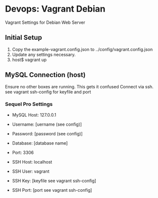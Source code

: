 # Devops: Vagrant Debian
  Vagrant Settings for Debian Web Server

## Initial Setup
  1.  Copy the example-vagrant.config.json to ../config/vagrant.config.json
  2.  Update any settings necessary.
  4.  host$ vagrant up

## MySQL Connection (host)
  Ensure no other boxes are running. This gets it confused
  Connect via ssh. see vagrant ssh-config for keyfile and port

### Sequel Pro Settings
  - MySQL Host: 127.0.0.1
  - Username: [uername (see config)]
  - Password: [password (see config)]
  - Database: [database name]
  - Port: 3306

  - SSH Host: localhost
  - SSH User: vagrant
  - SSH Key:  [keyfile see vagrant ssh-config]
  - SSH Port: [port see vagrant ssh-config]
